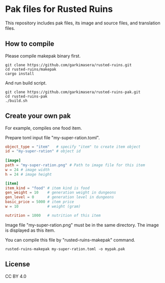 # Pak files for Rusted Ruins
This repository includes pak files, its image and source files, and translation files.

## How to compile

Please compile makepak binary first.

``` shell
git clone https://github.com/garkimasera/rusted-ruins.git
cd rusted-ruins/makepak
cargo install
```

And run build script.

``` shell
git clone https://github.com/garkimasera/rusted-ruins-pak.git
cd rusted-ruins-pak
./build.sh
```

## Create your own pak

For example, compiles one food item.

Prepare toml input file "my-super-ration.toml".

``` toml
object_type = "item"   # specify "item" to create item object
id = "my-super-ration" # object id
 
[image]
path = "my-super-ration.png" # Path to image file for this item
w = 24 # image width
h = 24 # image height

[item]
item_kind = "food" # item kind is food
gen_weight = 10    # generation weight in dungeons
gen_level = 0      # generation level in dungeons
basic_price = 5000 # item price
w = 10             # weight (gram)

nutrition = 1000   # nutrition of this item
```

Image file "my-super-ration.png" must be in the same directory. The image is displayed as this item.

You can compile this file by "rusted-ruins-makepak" command.

``` shell
rusted-ruins-makepak my-super-ration.toml -o mypak.pak
```

## License
CC BY 4.0
